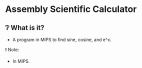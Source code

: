 # Assembly Scientific Calculator

## :grey_question: What is it?
* A program in MIPS to find sine, cosine, and e^x.

:exclamation: Note:
* In MIPS.

